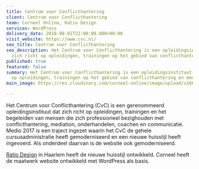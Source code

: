 ```yaml
---
title: Centrum voor Conflicthantering
client: Centrum voor Conflicthantering
team: Corneel Online, Ratio Design
services: WordPress
delivery_date: 2018-08-01T22:00:00.000+00:00
visit_website: https://www.cvc.nl/
seo_title: Centrum voor Conflicthantering
seo_description: Het Centrum voor Conflicthantering is een opleidingsinstituut dat
  zich richt op opleidingen, trainingen op het gebied van conflicthantering en mediation.
published: true
featured: false
summary: Het Centrum voor Conflicthantering is een opleidingsinstituut dat zich richt
  op opleidingen, trainingen op het gebied van conflicthantering en mediation.
main_image: https://res.cloudinary.com/corneel-online/image/upload/v1602859240/corneel/cvc_jhtyzc.jpg

---
```

Het Centrum voor Conflicthantering (CvC) is een gerenommeerd opleidingsinstituut dat zich richt op opleidingen, trainingen en het begeleiden van mensen die zich professioneel bezighouden met conflicthantering, mediation, onderhandelen, coachen en communicatie. Medio 2017 is een traject ingezet waarin het CvC de gehele cursusadministratie heeft gemoderniseerd en een nieuwe huisstijl heeft ingevoerd. Als onderdeel daarvan is de website  ook gemoderniseerd.

[Ratio Design](https://www.ratiodesign.nl/) in Haarlem heeft de nieuwe huisstijl ontwikkeld. Corneel heeft de maatwerk website ontwikkeld met WordPress als basis.